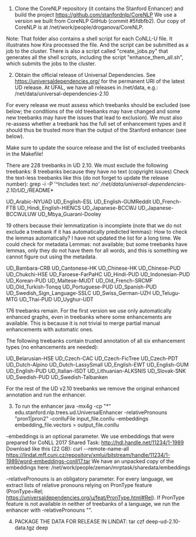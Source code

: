 1. Clone the CoreNLP repository (it contains the Stanford Enhancer) and build the project
https://github.com/stanfordnlp/CoreNLP
We use a version we built from CoreNLP GitHub (commit #5fdbfb2).
Our copy of CoreNLP is at /net/work/people/droganova/CoreNLP.

Note: That folder also contains a shell script for each CoNLL-U file. It illustrates
how Kira processed the file. And the script can be submitted as a job to the cluster.
There is also a script called "create_jobs.py" that generates all the shell scripts,
including the script "enhance_them_all.sh", which submits the jobs to the cluster.



2. Obtain the official release of Universal Dependencies.
See https://universaldependencies.org/ for the permanent URI of the latest UD release.
At ÚFAL, we have all releases in /net/data, e.g.: /net/data/universal-dependencies-2.10

For every release we must assess which treebanks should be excluded (see below; the
conditions of the old treebanks may have changed and some new treebanks may have the
issues that lead to exclusion). We must also re-assess whether a treebank has the full
set of enhancement types and it should thus be trusted more than the output of the
Stanford enhancer (see below).

Make sure to update the source release and the list of excluded treebanks in the
Makefile!

There are 228 treebanks in UD 2.10.
We must exclude the following treebanks:
8 treebanks because they have no text (copyright issues)
Check the text-less treebanks like this (do not forget to update the release number):
  grep -i -P '^Includes text: *no' /net/data/universal-dependencies-2.10/UD_*/README*

UD_Arabic-NYUAD
UD_English-ESL
UD_English-GUMReddit
UD_French-FTB
UD_Hindi_English-HIENCS
UD_Japanese-BCCWJ
UD_Japanese-BCCWJLUW
UD_Mbya_Guarani-Dooley

19 others because their lemmatization is incomplete
(note that we do not exclude a treebank if it has automatically predicted lemmas):
How to check the lemmas automatically? I have not updated the list for a long time.
We could check for metadata Lemmas: not available; but some treebanks have lemmas,
only they do not have them for all words, and this is something we cannot figure out
using the metadata.

UD_Bambara-CRB
UD_Cantonese-HK
UD_Chinese-HK
UD_Chinese-PUD
UD_Chukchi-HSE
UD_Faroese-FarPaHC
UD_Hindi-PUD
UD_Indonesian-PUD
UD_Korean-PUD
UD_Maltese-MUDT
UD_Old_French-SRCMF
UD_Old_Turkish-Tonqq
UD_Portuguese-PUD
UD_Spanish-PUD
UD_Swedish_Sign_Language-SSLC
UD_Swiss_German-UZH
UD_Telugu-MTG
UD_Thai-PUD
UD_Uyghur-UDT

176 treebanks remain.
For the first version we use only automatically enhanced graphs, even in treebanks where some enhancements
are available. This is because it is not trivial to merge partial manual enhancements with automatic ones.

The following treebanks contain trusted annotation of all six
enhancement types (no enhancements are needed):

UD_Belarusian-HSE
UD_Czech-CAC
UD_Czech-FicTree
UD_Czech-PDT
UD_Dutch-Alpino
UD_Dutch-LassySmall
UD_English-EWT
UD_English-GUM
UD_English-PUD
UD_Italian-ISDT
UD_Lithuanian-ALKSNIS
UD_Slovak-SNK
UD_Swedish-PUD
UD_Swedish-Talbanken

For the rest of the UD v2.10 treebanks we remove the original enhanced annotation and run the enhancer.



3. To run the enhancer
java -mx4g -cp "*" edu.stanford.nlp.trees.ud.UniversalEnhancer -relativePronouns "pron1|pron2" -conlluFile input_file.conllu -embeddings embedding_file.vectors > output_file.conllu

-embeddings is an optional parameter.
We use embeddings that were prepared for CoNLL 2017 Shared Task:
http://hdl.handle.net/11234/1-1989
Download like this (22 GB):
curl --remote-name-all https://lindat.mff.cuni.cz/repository/xmlui/bitstream/handle/11234/1-1989/word-embeddings-conll17.tar
We have an unpacked copy of the embeddings here:
/net/work/people/zeman/mrptask/sharedata/embeddings

-relativePronouns is an obligatory parameter.
For every language, we extract lists of relative pronouns relying on PronType feature (PronType=Rel; https://universaldependencies.org/u/feat/PronType.html#Rel).
If PronType feature is not available in neither of treebanks of a language, we run the enhancer with -relativePronouns "".



4. PACKAGE THE DATA FOR RELEASE IN LINDAT:
tar czf deep-ud-2.10-data.tgz deep
